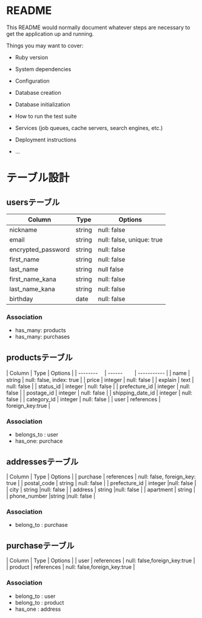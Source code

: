 # README

This README would normally document whatever steps are necessary to get the
application up and running.

Things you may want to cover:

* Ruby version

* System dependencies

* Configuration

* Database creation

* Database initialization

* How to run the test suite

* Services (job queues, cache servers, search engines, etc.)

* Deployment instructions

* ...

# テーブル設計

## usersテーブル
| Column          | Type   | Options     |
| --------        | ------ | ----------- |
| nickname        | string | null: false |
| email           | string | null: false, unique: true |
| encrypted_password| string | null: false |
| first_name      | string | null: false |
| last_name       | string | null false  |
| first_name_kana | string | null: false |
| last_name_kana  | string | null: false |
| birthday        | date| null: false |


### Association
- has_many: products
- has_many: purchases





## productsテーブル
| Column           | Type       | Options     |
| --------        　| ------ 　　| ----------- |
| name             | string     | null: false, index: true |
| price            | integer    | null: false |
| explain          | text       | null: false |
| status_id           | integer    | null: false |
| prefecture_id    | integer    | null: false |
| postage_id          | integer     | null: false |
| shipping_date_id    | integer     | null: false |
| category_id         | integer     | null: false |
| user | references | foreign_key:true |



### Association
- belongs_to : user
- has_one: purchace




## addressesテーブル
| Column           | Type       | Options     |
| purchase         | references | null: false, foreign_key: true |
| postal_code     | string     | null: false |
| prefecture_id      | integer    |null: false |
| city             | string     |null: false |
| address          | string     |null: false |
| apartment        | string	    |
| phone_number    |string       |null: false |

### Association
- belong_to : purchase


## purchaseテーブル
| Column           | Type       | Options     |
| user     | references | null: false,foreign_key:true |
| product | references | null: false,foreign_key:true |

### Association
- belong_to : user
- belong_to : product
- has_one : address